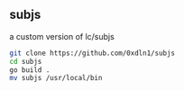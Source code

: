 ## subjs

a custom version of lc/subjs

```bash
git clone https://github.com/0xdln1/subjs
cd subjs
go build .
mv subjs /usr/local/bin
```
